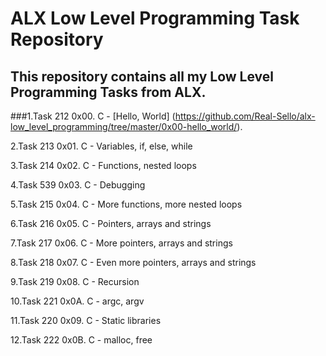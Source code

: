 # ALX Low Level Programming Task Repository

## This repository contains all my Low Level Programming Tasks from ALX.

###1.Task 212 0x00. C - [Hello, World]
(https://github.com/Real-Sello/alx-low_level_programming/tree/master/0x00-hello_world/).

2.Task 213 0x01. C - Variables, if, else, while

3.Task 214 0x02. C - Functions, nested loops

4.Task 539 0x03. C - Debugging

5.Task 215 0x04. C - More functions, more nested loops

6.Task 216 0x05. C - Pointers, arrays and strings

7.Task 217 0x06. C - More pointers, arrays and strings

8.Task 218 0x07. C - Even more pointers, arrays and strings

9.Task 219 0x08. C - Recursion

10.Task 221 0x0A. C - argc, argv

11.Task 220 0x09. C - Static libraries

12.Task 222 0x0B. C - malloc, free

